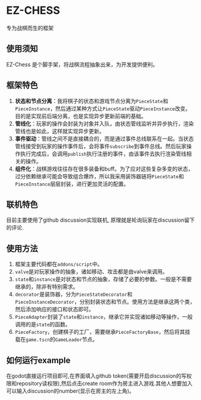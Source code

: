 # EZ-CHESS

专为战棋而生的框架


## 使用须知

EZ-Chess 是个脚手架，将战棋流程抽象出来，为开发提供便利。

## 框架特色

1. **状态和节点分离**：我将棋子的状态和游戏节点分离为`PieceState`和`PieceInstance`，然后通过某种方式让`PieceState`驱动`PieceInstance`改变。目的是实现前后端分离，也是实现异步更新前端的基础。  
2. **管线化**：玩家的操作会封装为对象并入队，由状态管线监听并异步执行，渲染管线也是如此，这样就实现异步更新。  
3. **事件驱动**：管线之间不是直接耦合的，而是通过事件总线联系在一起。当状态管线接受到玩家的操作事件后，会将事件`subscribe`到事件总线。然后玩家操作执行完成后，会调用`publish`执行注册的事件，由该事件去执行渲染管线相关的操作。  
4. **组件化**：战棋游戏往往存在很多装备和buff。为了应对这些复杂多变的状态，过分依赖继承可能会导致组合爆炸，所以我采用装饰器链将`PieceState`和`PieceInstance`层层封装，进行更加灵活的配置。  

## 联机特色

目前主要使用了github discussion实现联机, 原理就是轮询玩家在discussion留下的评论.

## 使用方法

1. 框架主要代码都在`addons/script`中。  
2. `valve`是对玩家操作的抽象，诸如移动、攻击都是由valve来调用。  
3. `state`和`instance`是对状态和节点的抽象，存储了必要的参数。一般是不需要继承的，除非有特别需求。  
4. `decorator`是装饰器，分为`PieceStateDecorator`和`PieceInstanceDecorator`，分别封装状态和节点。使用方法是继承这两个类，然后添加响应的接口和状态即可。  
5. `PieceAdapter`封装了`state`和`instance`，继承它并实现诸如移动等操作，一般调用的是`state`的函数。  
6. `PieceFactory`，创建棋子的工厂，需要继承`PieceFactoryBase`，然后将其挂载在`game.tscn`的`GameLoader`节点。  

## 如何运行example

在godot直接运行项目即可,在界面填入github token(需要开启discussion的写权限和repository读权限),然后点击create room作为房主进入游戏.其他人想要加入可以输入discussion的number(显示在房主的左上角)。
